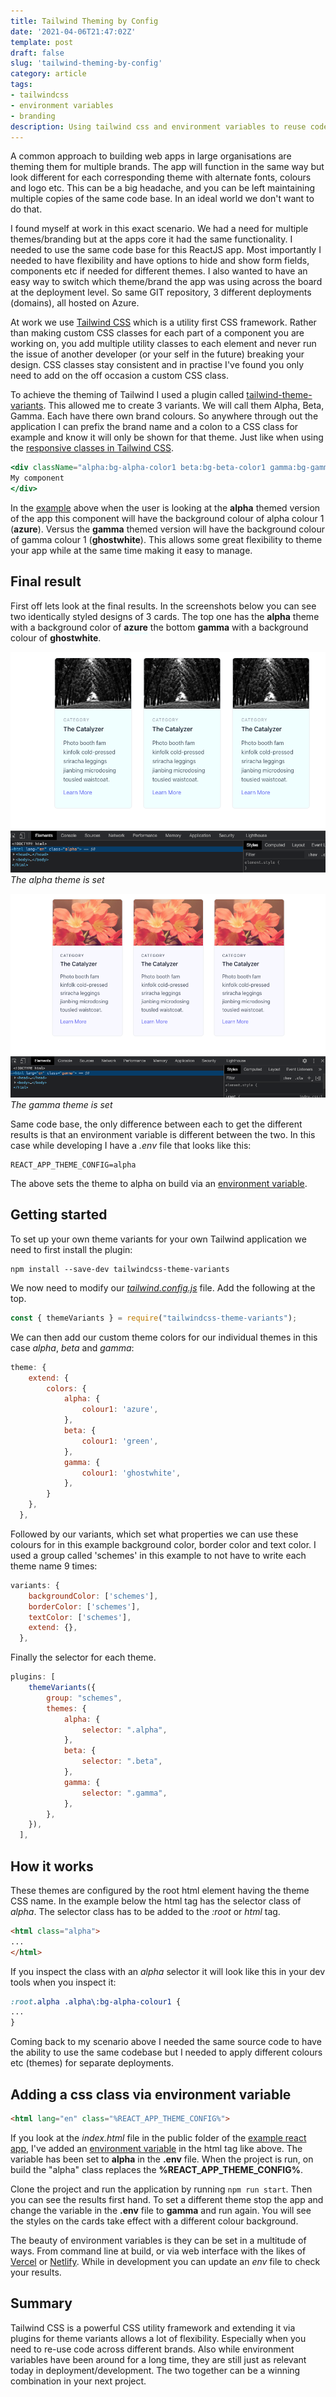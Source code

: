 ```yaml
---
title: Tailwind Theming by Config
date: '2021-04-06T21:47:02Z'
template: post
draft: false
slug: 'tailwind-theming-by-config'
category: article
tags:
- tailwindcss
- environment variables
- branding
description: Using tailwind css and environment variables to reuse code for multiple brands on the same codebase.
--- 
```


A common approach to building web apps in large organisations are theming them for multiple brands. The app will function in the same way but look different for each corresponding theme with alternate fonts, colours and logo etc. This can be a big headache, and you can be left maintaining multiple copies of the same code base. In an ideal world we don't want to do that.

I found myself at work in this exact scenario. We had a need for multiple themes/branding but at the apps core it had the same functionality. I needed to use the same code base for this ReactJS app. Most importantly I needed to have flexibility and have options to hide and show form fields, components etc if needed for different themes. I also wanted to have an easy way to switch which theme/brand the app was using across the board at the deployment level. So same GIT repository, 3 different deployments (domains), all hosted on Azure.

At work we use [Tailwind CSS](https://tailwindcss.com) which is a utility first CSS framework. Rather than making custom CSS classes for each part of a component you are working on, you add multiple utility classes to each element and never run the issue of another developer (or your self in the future) breaking your design. CSS classes stay consistent and in practise I've found you only need to add on the off occasion a custom CSS class.

To achieve the theming of Tailwind I used a plugin called [tailwind-theme-variants](https://github.com/JakeNavith/tailwindcss-theme-variants). This allowed me to create 3 variants. We will call them Alpha, Beta, Gamma. Each have there own brand colours. So anywhere through out the application I can prefix the brand name and a colon to a CSS class for example and know it will only be shown for that theme. Just like when using the [responsive classes in Tailwind CSS](https://tailwindcss.com/docs/responsive-design).

```jsx
<div className="alpha:bg-alpha-color1 beta:bg-beta-color1 gamma:bg-gamma-color1 text-sm">
My component
</div>
```

In the [example](https://github.com/andrewjamesford/tailwind-theming-by-config-example) above when the user is looking at the **alpha** themed version of the app this component will have the background colour of alpha colour 1 (**<span style="border-bottom: 3px solid azure;">azure</span>**). Versus the **gamma** themed version will have the background colour of gamma colour 1 (**<span style="border-bottom: 3px solid ghostwhite">ghostwhite</span>**). This allows some great flexibility to theme your app while at the same time making it easy to manage.

## Final result

First off lets look at the final results. In the screenshots below you can see two identically styled designs of 3 cards. The top one has the **alpha** theme with a background color of **<span style="border-bottom: 3px solid azure;">azure</span>** the bottom **gamma** with a background colour of **<span style="border-bottom: 3px solid ghostwhite">ghostwhite</span>**.

![Alpha Cards](./cards-alpha.png "The alpha theme is set")
*The alpha theme is set*

![Gamma Cards](./cards-gamma.png "The gamma theme is set")
*The gamma theme is set*

Same code base, the only difference between each to get the different results is that an environment variable is different between the two. In this case while developing I have a *.env* file that looks like this: 

```properties
REACT_APP_THEME_CONFIG=alpha
```
The above sets the theme to alpha on build via an [environment variable](https://en.wikipedia.org/wiki/Environment_variable).

## Getting started

To set up your own theme variants for your own Tailwind application we need to first install the plugin:

```shell
npm install --save-dev tailwindcss-theme-variants
```

We now need to modify our [*tailwind.config.js*](https://github.com/andrewjamesford/tailwind-theming-by-config-example/blob/main/tailwind.config.js) file. Add the following at the top.

```js
const { themeVariants } = require("tailwindcss-theme-variants");
```

We can then add our custom theme colors for our individual themes in this case *alpha*, *beta* and *gamma*:
```js
theme: {
    extend: {
        colors: {
			alpha: {
				colour1: 'azure',					
			},
			beta: {
				colour1: 'green',
			},
            gamma: {
				colour1: 'ghostwhite',					
			},
        }
    },
  },
```

Followed by our variants, which set what properties we can use these colours for in this example background color, border color and text color. I used a group called 'schemes' in this example to not have to write each theme name 9 times:
```js
variants: {
    backgroundColor: ['schemes'],
    borderColor: ['schemes'],
    textColor: ['schemes'],
    extend: {},
  },
```

Finally the selector for each theme.
```js
plugins: [
    themeVariants({
        group: "schemes",
        themes: {
            alpha: {
                selector: ".alpha",
            },
            beta: {
                selector: ".beta",
            },
            gamma: {
                selector: ".gamma",
            },
        },
    }),
  ],
```

## How it works

These themes are configured by the root html element having the theme CSS name. In the example below the html tag has the selector class of *alpha*. The selector class has to be added to the *:root* or *html* tag.

```html
<html class="alpha">
...
</html>
```

If you inspect the class with an *alpha* selector it will look like this in your dev tools when you inspect it:

```css
:root.alpha .alpha\:bg-alpha-colour1 {
...
}
```

Coming back to my scenario above I needed the same source code to have the ability to use the same codebase but I needed to apply different colours etc (themes) for separate deployments.

## Adding a css class via environment variable

```html
<html lang="en" class="%REACT_APP_THEME_CONFIG%">
```

If you look at the *index.html* file in the public folder of the [example react app](https://github.com/andrewjamesford/tailwind-theming-by-config-example), I've added an [environment variable](https://create-react-app.dev/docs/adding-custom-environment-variables/#referencing-environment-variables-in-the-html) in the html tag like above. The variable has been set to **alpha** in the **.env** file. When the project is run, on build the "alpha" class replaces the **%REACT_APP_THEME_CONFIG%**. 

Clone the project and run the application by running `npm run start`. Then you can see the results first hand. To set a different theme stop the app and change the variable in the **.env** file to **gamma** and run again. You will see the styles on the cards take effect with a different colour background.

The beauty of environment variables is they can be set in a multitude of ways. From command line at build, or via web interface with the likes of [Vercel](https://vercel.com) or [Netlify](https://www.netlify.com). While in development you can update an *env* file to check your results.

## Summary

Tailwind CSS is a powerful CSS utility framework and extending it via plugins for theme variants allows a lot of flexibility. Especially when you need to re-use code across different brands. Also while environment variables have been around for a long time, they are still just as relevant today in deployment/development. The two together can be a winning combination in your next project.